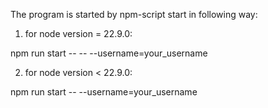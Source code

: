 The program is started by npm-script start in following way:

1) for node version = 22.9.0:

npm run start -- -- --username=your_username

2) for node version < 22.9.0:

npm run start -- --username=your_username
